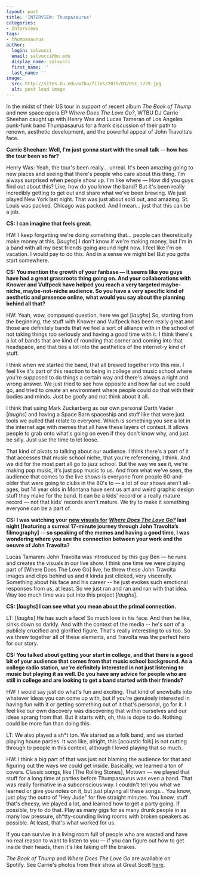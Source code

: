 ```yaml
---
layout: post
title: 'INTERVIEW: Thumpasaurus'
categories:
- Interviews
tags:
- thumpasaurus
author:
  login: salvucci
  email: salvucci@bu.edu
  display_name: salvucci
  first_name: ''
  last_name: ''
image:
  src: http://sites.bu.edu/wtbu/files/2019/03/DSC_7729.jpg
  alt: post lead image
---
```


In the midst of their US tour in support of recent album _The Book of Thump_ and new space opera EP _Where Does The Love Go?_, WTBU DJ Carrie Sheehan caught up with Henry Was and Lucas Tameran of Los Angeles punk-funk band Thumpasaurus for a frank discussion of their path to renown, aesthetic development, and the powerful appeal of John Travolta’s face.  

**Carrie Sheehan: Well, I'm just gonna start with the small talk -- how has the tour been so far?**

Henry Was: Yeah, the tour's been really... unreal. It's been amazing going to new places and seeing that there's people who care about this thing. I'm always surprised when people show up. I'm like where — How did you guys find out about this? Like, how do you know the band? But it's been really incredibly getting to get out and share what we've been brewing. We just played New York last night. That was just about sold out, and amazing. St. Louis was packed, Chicago was packed. And I mean... just that this can be a job.

**CS: I can imagine that feels great.**

HW: I keep forgetting we're doing something that... people can theoretically make money at this. \[_laughs_\] I don't know if we're making money, but I'm in a band with all my best friends going around right now. I feel like I'm on vacation. I would pay to do this. And in a sense we might be! But you gotta start somewhere.

**CS: You mention the growth of your fanbase — It seems like you guys have had a great grassroots thing going on. And your collaborations with Knower and Vulfpeck have helped you reach a very targeted maybe-niche, maybe-not-niche audience. So you have a very specific kind of aesthetic and presence online, what would you say about the planning behind all that?**

HW: Yeah, wow, compound question, here we go! \[_laughs_\] So, starting from the beginning, the stuff with Knower and Vulfpeck has been really great and those are definitely bands that we feel a sort of alliance with in the school of not taking things too seriously and having a good time with it. I think there's a lot of bands that are kind of rounding that corner and coming into that headspace, and that ties a lot into the aesthetics of the internet-y kind of stuff.

I think when we started the band, that all brewed together into this mix. I feel like it's part of this reaction to being in college and music school where you're supposed to do things a certain way and there's always a right and wrong answer. We just tried to see how opposite and how far out we could go, and tried to create an environment where people could do that with their bodies and minds. Just be goofy and not think about it all.

I think that using Mark Zuckerberg as our own personal Darth Vader \[_laughs_\] and having a Space Barn spaceship and stuff like that were just tools we pulled that relate to everyone. Which is something you see a lot in the internet age with memes that all have these layers of context. It allows people to grab onto what's going on even if they don't know why, and just be silly. Just use the time to let loose.

That kind of pivots to talking about our audience. I think there's a part of it that accesses that music school niche, that you're referencing, I think. And we did for the most part all go to jazz school. But the way we see it, we're making pop music, it's just pop music to us. And from what we've seen, the audience that comes to the live shows is everyone from people 60-and-older that were going to clubs in the 80's to — a lot of our shows aren't all-ages, but 14 year olds in Montana have sent us art and weird graphic design stuff they make for the band. It can be a kids' record or a really mature record — not that kids' records aren't mature. We try to make it something everyone can be a part of.

**CS: I was watching your** [**new visuals for**](https://www.youtube.com/watch?v=CBc9uL4n6S0) [**_Where Does The Love Go?_**](https://www.youtube.com/watch?v=CBc9uL4n6S0) **last night \[featuring a surreal 17-minute journey through John Travolta’s filmography\] -- so speaking of the memes and having a good time, I was wondering where you see the connection between your work and the oeuvre of John Travolta?**

Lucas Tamaren: John Travolta was introduced by this guy Ben — he runs and creates the visuals in our live show. I think one time we were playing part of \[Where Does The Love Go\] live, he threw these John Travolta images and clips behind us and it kinda just clicked, very viscerally. Something about his face and his career -- he just evokes such emotional responses from us, at least. So we just ran and ran and ran with that idea. Way too much time was put into this project \[_laughs_\].

**CS: \[_laughs_\] I can see what you mean about the primal connection.**

LT: \[_laughs_\] He has such a face! So much love in his face. And then he like, sinks down so darkly. And with the context of the media -- he's sort of a publicly crucified and glorified figure. That's really interesting to us too. So we threw together all of these elements, and Travolta was the perfect hero for our story.

**CS: You talked about getting your start in college, and that there is a good bit of your audience that comes from that music school background. As a college radio station, we're definitely interested in not just listening to music but playing it as well. Do you have any advice for people who are still in college and are looking to get a band started with their friends?**

HW: I would say just do what's fun and exciting. That kind of snowballs into whatever ideas you can come up with, but if you're genuinely interested in having fun with it or getting something out of it that's personal, go for it. I feel like our own discovery was discovering that within ourselves and our ideas sprang from that. But it starts with, oh, this is dope to do. Nothing could be more fun than doing this.

LT: We also played a sh\*t ton. We started as a folk band, and we started playing house parties. It was like, alright, this \[acoustic folk\] is not cutting through to people in this context, although I loved playing that so much.

HW: I think a big part of that was just not blaming the audience for that and figuring out the ways we could get inside. Basically, we learned a ton of covers. Classic songs, like \[The Rolling Stones\], Motown — we played that stuff for a long time at parties before Thumpasaurus was even a band. That was really formative in a subconscious way. I couldn't tell you what we learned or give you notes on it, but just playing all these songs... You know, just play the outro of "Hey Jude" for five straight minutes. You know, stuff that's cheesy, we played a lot, and learned how to get a party going. If possible, try to do that. Play as many gigs for as many drunk people in as many low pressure, sh\*tty-sounding living rooms with broken speakers as possible. At least, that's what worked for us. 

If you can survive in a living room full of people who are wasted and have no real reason to want to listen to you — if you can figure out how to get inside their heads, then it's like taking off the brakes.

_The Book of Thump_ and _Where Does The Love Go_ are available on Spotify. See Carrie's photos from their show at Great Scott [here](http://sites.bu.edu/wtbu/2019/03/21/photos-thumpasaurus-great-scott-3-8/).